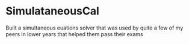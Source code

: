 # SimulataneousCal

Built a simultaneous euations solver that was used by quite a few of my peers in lower years that helped them pass their exams